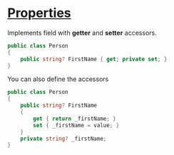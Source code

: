# [Properties](https://learn.microsoft.com/en-us/dotnet/csharp/properties)
Implements field with **getter** and **setter** accessors.

```c#
public class Person
{
    public string? FirstName { get; private set; }
}
```

You can also define the accessors

```c#
public class Person
{
    public string? FirstName
    {
        get { return _firstName; }
        set { _firstName = value; }
    }
    private string? _firstName;
}
```
